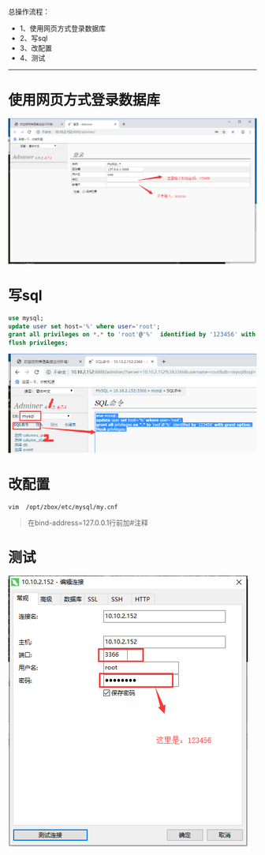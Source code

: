 总操作流程：
- 1、使用网页方式登录数据库
- 2、写sql
- 3、改配置
- 4、测试

***

# 使用网页方式登录数据库

![](image/1-5.png)

# 写sql

```sql
use mysql;
update user set host='%' where user='root';
grant all privileges on *.* to 'root'@'%'  identified by '123456' with grant option;
flush privileges;
```

![](image/2-1.png)

# 改配置

```shell
vim  /opt/zbox/etc/mysql/my.cnf
```
> 在bind-address=127.0.0.1行前加#注释

# 测试

![](image/2-2.png)